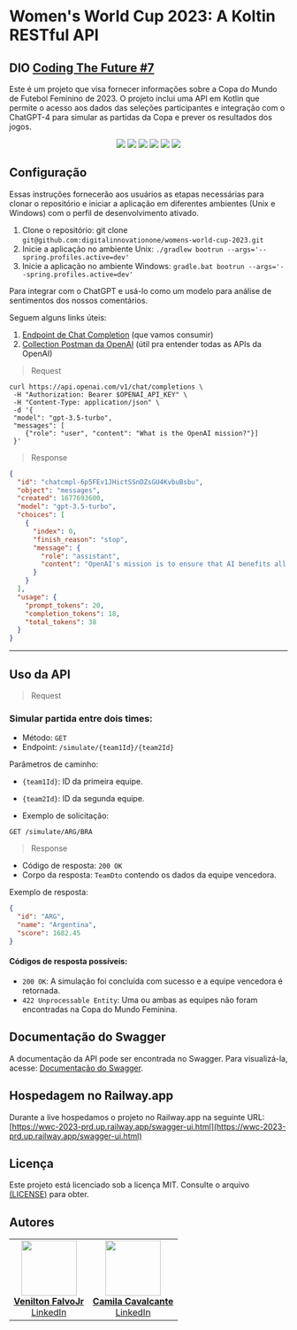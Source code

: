 # Women's World Cup 2023: A Koltin RESTful API

## DIO [Coding The Future #7](https://web.dio.me/lives/coding-the-future-7)

Este é um projeto que visa fornecer informações sobre a Copa do Mundo de Futebol Feminino de 2023. O projeto inclui uma API em Kotlin que permite o acesso aos dados das seleções participantes e integração com o ChatGPT-4 para simular as partidas da Copa e prever os resultados dos jogos.

<p align="center">
     <a alt="Java">
        <img src="https://img.shields.io/badge/Java-v17-blue.svg" />
    </a>
     <a alt="Kotlin">
        <img src="https://img.shields.io/badge/Kotlin-v1.8.22-purple.svg" />
    </a>
    <a alt="Spring Boot">
        <img src="https://img.shields.io/badge/Spring%20Boot-v3.1.1-brightgreen.svg" />
    </a>
    <a alt="Spring Cloud">
        <img src="https://img.shields.io/badge/Spring%20Cloud-v4.0.3-brightgreen.svg" />
    </a>
    <a alt="Gradle">
        <img src="https://img.shields.io/badge/Gradle-v7.6-lightgreen.svg" />
    </a>
    <a alt="H2">
        <img src="https://img.shields.io/badge/H2-v2.1.214-darkblue.svg" />
    </a>
</p>

## Configuração

Essas instruções fornecerão aos usuários as etapas necessárias para clonar o repositório e iniciar a aplicação em
diferentes ambientes (Unix e Windows) com o perfil de desenvolvimento ativado.

1. Clone o repositório: git clone `git@github.com:digitalinnovationone/womens-world-cup-2023.git`
2. Inicie a aplicação no ambiente Unix: `./gradlew bootrun --args='--spring.profiles.active=dev'`
3. Inicie a aplicação no ambiente Windows: `gradle.bat bootrun --args='--spring.profiles.active=dev'`

Para integrar com o ChatGPT e usá-lo como um modelo para análise de sentimentos dos nossos comentários.

Seguem alguns links úteis:

1. [Endpoint de Chat Completion](https://platform.openai.com/docs/api-reference/chat/create) (que vamos consumir)
2. [Collection Postman da OpenAI](https://www.postman.com/devrel/workspace/openai/documentation/13183464-90abb798-cb85-43cb-ba3a-ae7941e968da) (útil pra entender todas as APIs da OpenAI)

> Request

```
curl https://api.openai.com/v1/chat/completions \
 -H "Authorization: Bearer $OPENAI_API_KEY" \
 -H "Content-Type: application/json" \
 -d '{
 "model": "gpt-3.5-turbo",
 "messages": [
    {"role": "user", "content": "What is the OpenAI mission?"}] 
 }'
```

> Response

```json
{
  "id": "chatcmpl-6p5FEv1JHictSSnDZsGU4KvbuBsbu",
  "object": "messages",
  "created": 1677693600,
  "model": "gpt-3.5-turbo",
  "choices": [
    {
      "index": 0,
      "finish_reason": "stop",
      "message": {
        "role": "assistant",
        "content": "OpenAI's mission is to ensure that AI benefits all of humanity."
      }
    }
  ],
  "usage": {
    "prompt_tokens": 20,
    "completion_tokens": 18,
    "total_tokens": 38
  }
}
```
---

## Uso da API

> Request

### Simular partida entre dois times:

- Método: `GET`
- Endpoint: `/simulate/{team1Id}/{team2Id}`

Parâmetros de caminho:
- `{team1Id}`: ID da primeira equipe.
- `{team2Id}`: ID da segunda equipe.

- Exemplo de solicitação:

```http
GET /simulate/ARG/BRA
```

> Response

- Código de resposta: `200 OK`
- Corpo da resposta: `TeamDto` contendo os dados da equipe vencedora.

Exemplo de resposta:

```json
{
  "id": "ARG",
  "name": "Argentina",
  "score": 1682.45
}
```

#### Códigos de resposta possíveis:

- `200 OK`: A simulação foi concluída com sucesso e a equipe vencedora é retornada.
- `422 Unprocessable Entity`: Uma ou ambas as equipes não foram encontradas na Copa do Mundo Feminina.

## Documentação do Swagger

A documentação da API pode ser encontrada no Swagger. Para visualizá-la,
acesse: [Documentação do Swagger](http://localhost:8080/swagger-ui/index.html#/).

## Hospedagem no Railway.app

Durante a live hospedamos o projeto no Railway.app na seguinte URL: 
[https://wwc-2023-prd.up.railway.app/swagger-ui.html](https://wwc-2023-prd.up.railway.app/swagger-ui.html)

## Licença

Este projeto está licenciado sob a licença MIT. Consulte o
arquivo <a href="https://github.com/digitalinnovationone/womens-world-cup-2023/blob/main/LICENSE.md">(LICENSE)</a> para obter.

## Autores

<table>
  <tr>
    <td align="center"><a href="https://github.com/falvojr"><img src="https://avatars.githubusercontent.com/u/730492?v=4&s=100" width="100px;" alt=""/><br/><strong>Venilton FalvoJr</strong></a><br/><a href="https://www.linkedin.com/in/falvojr/">LinkedIn</a></td>
    <td align="center"><a href="https://github.com/cami-la"><img src="https://avatars.githubusercontent.com/u/64323124?v=4&s=100" width="100px;" alt=""/><br/><strong>Camila Cavalcante</strong></a><br/><a href="https://www.linkedin.com/in/cami-la/">LinkedIn</a></td>
  </tr>
</table>
